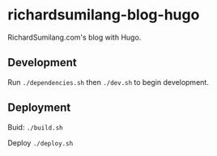 # richardsumilang-blog-hugo

RichardSumilang.com's blog with Hugo.

## Development

Run `./dependencies.sh` then `./dev.sh` to begin development.

## Deployment

Buid:
    `./build.sh`

Deploy
    `./deploy.sh`

